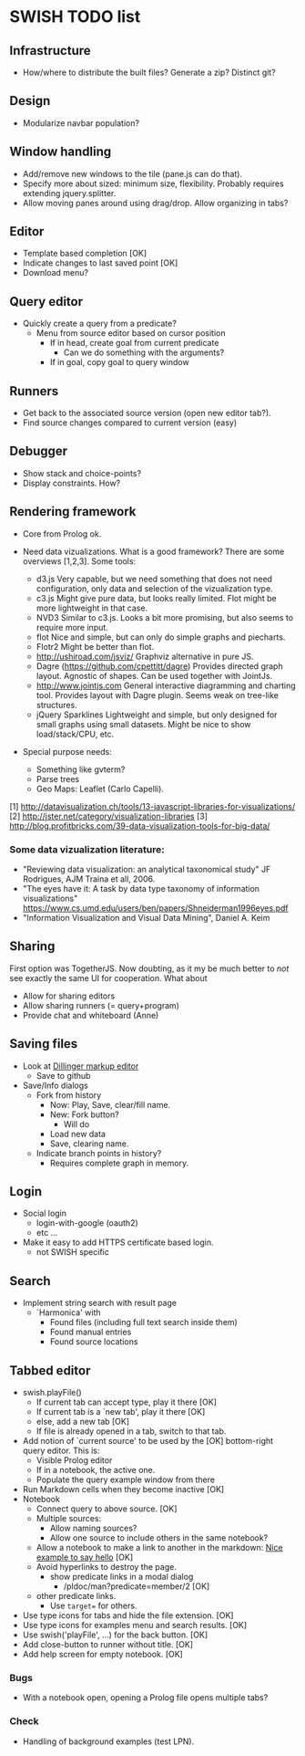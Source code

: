 # SWISH TODO list

## Infrastructure

  - How/where to distribute the built files?  Generate a zip?  Distinct
    git?

## Design

  - Modularize navbar population?

## Window handling

  - Add/remove new windows to the tile (pane.js can do that).
  - Specify more about sized: minimum size, flexibility.  Probably
    requires extending jquery.splitter.
  - Allow moving panes around using drag/drop.  Allow organizing
    in tabs?

## Editor

  - Template based completion					[OK]
  - Indicate changes to last saved point			[OK]
  - Download menu?

## Query editor

  - Quickly create a query from a predicate?
    - Menu from source editor based on cursor position
      - If in head, create goal from current predicate
        - Can we do something with the arguments?
      - If in goal, copy goal to query window

## Runners

  - Get back to the associated source version (open new editor tab?).
  - Find source changes compared to current version (easy)

## Debugger

  - Show stack and choice-points?
  - Display constraints.  How?

## Rendering framework

  - Core from Prolog ok.
  - Need data vizualizations.  What is a good framework?  There are some
    overviews [1,2,3]. Some tools:

    - d3.js
      Very capable, but we need something that does not need configuration,
      only data and selection of the vizualization type.
    - c3.js
      Might give pure data, but looks really limited.  Flot might be
      more lightweight in that case.
    - NVD3
      Similar to c3.js.  Looks a bit more promising, but also seems
      to require more input.
    - flot
      Nice and simple, but can only do simple graphs and piecharts.
    - Flotr2
      Might be better than flot.
    - http://ushiroad.com/jsviz/
      Graphviz alternative in pure JS.
    - Dagre (https://github.com/cpettitt/dagre)
      Provides directed graph layout.  Agnostic of shapes.  Can be used
      together with JointJs.
    - http://www.jointjs.com
      General interactive diagramming and charting tool.  Provides layout
      with Dagre plugin.  Seems weak on tree-like structures.
    - jQuery Sparklines
      Lightweight and simple, but only designed for small graphs using small
      datasets.  Might be nice to show load/stack/CPU, etc.
  - Special purpose needs:
    - Something like gvterm?
    - Parse trees
    - Geo Maps: Leaflet (Carlo Capelli).

[1] http://datavisualization.ch/tools/13-javascript-libraries-for-visualizations/
[2] http://jster.net/category/visualization-libraries
[3] http://blog.profitbricks.com/39-data-visualization-tools-for-big-data/

### Some data vizualization literature:

 - "Reviewing data visualization: an analytical taxonomical study"
   JF Rodrigues, AJM Traina et all, 2006.
 - "The eyes have it: A task by data type taxonomy of information
   visualizations"
   https://www.cs.umd.edu/users/ben/papers/Shneiderman1996eyes.pdf
 - "Information Visualization and Visual Data Mining", Daniel A. Keim

## Sharing

First option was TogetherJS.  Now doubting, as it my be much better to
_not_ see exactly the same UI for cooperation.  What about

  - Allow for sharing editors
  - Allow sharing runners (= query+program)
  - Provide chat and whiteboard (Anne)

## Saving files

  - Look at [Dillinger markup editor](http://dillinger.io/)
    - Save to github
  - Save/Info dialogs
    - Fork from history
      - Now: Play, Save, clear/fill name.
      - New: Fork button?
        - Will do
	  - Load new data
	  - Save, clearing name.
    - Indicate branch points in history?
      - Requires complete graph in memory.

## Login

  - Social login
    - login-with-google (oauth2)
    - etc ...
  - Make it easy to add HTTPS certificate based login.
    - not SWISH specific

## Search

  - Implement string search with result page
    - `Harmonica' with
      - Found files (including full text search inside them)
      - Found manual entries
      - Found source locations

## Tabbed editor

  - swish.playFile()
    - If current tab can accept type, play it there		[OK]
    - If current tab is a `new tab', play it there		[OK]
    - else, add a new tab					[OK]
    - If file is already opened in a tab, switch to that tab.
  - Add notion of `current source' to be used by the		[OK]
    bottom-right query editor.  This is:
    - Visible Prolog editor
    - If in a notebook, the active one.
    - Populate the query example window from there
  - Run Markdown cells when they become inactive		[OK]
  - Notebook
    - Connect query to above source.				[OK]
    - Multiple sources:
      - Allow naming sources?
      - Allow one source to include others in the same notebook?
    - Allow a notebook to make a link to another in the markdown:
      [Nice example to say hello](hello.swinb)			[OK]
    - Avoid hyperlinks to destroy the page.
      - show predicate links in a modal dialog
        - /pldoc/man?predicate=member/2				[OK]
	- other predicate links.
      - Use `target=` for others.
  - Use type icons for tabs and hide the file extension.	[OK]
  - Use type icons for examples menu and search results.	[OK]
  - Use swish('playFile', ...) for the back button.		[OK]
  - Add close-button to runner without title.			[OK]
  - Add help screen for empty notebook.				[OK]

### Bugs

  - With a notebook open, opening a Prolog file opens multiple tabs?

### Check

  - Handling of background examples (test LPN).
